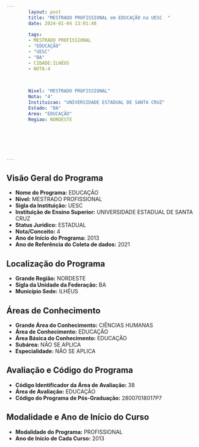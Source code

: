 ```yaml
---
        layout: post
        title: "MESTRADO PROFISSIONAL em EDUCAÇÃO na UESC  "
        date: 2024-01-04 13:01:48
     
        tags:
        - MESTRADO PROFISSIONAL
        - "EDUCAÇÃO"
        - "UESC"
        - "BA"
        - CIDADE:ILHÉUS
        - NOTA:4
        
       

        Nivel: "MESTRADO PROFISSIONAL"
        Nota: "4"
        Instituicao: "UNIVERSIDADE ESTADUAL DE SANTA CRUZ"
        Estado: "BA"
        Area: "EDUCAÇÃO"
        Regiao: NORDESTE
        
        
        
        
        
        
---
```

## Visão Geral do Programa
- **Nome do Programa:** EDUCAÇÃO
- **Nível:** MESTRADO PROFISSIONAL
- **Sigla da Instituição:** UESC
- **Instituição de Ensino Superior:** UNIVERSIDADE ESTADUAL DE SANTA CRUZ
- **Status Jurídico:** ESTADUAL
- **Nota/Conceito:** 4
- **Ano de Início do Programa:** 2013
- **Ano de Referência do Coleta de dados:** 2021

## Localização do Programa
- **Grande Região:** NORDESTE
- **Sigla da Unidade da Federação:** BA
- **Município Sede:** ILHÉUS

## Áreas de Conhecimento
- **Grande Área do Conhecimento:** CIÊNCIAS HUMANAS
- **Área de Conhecimento:** EDUCAÇÃO
- **Área Básica do Conhecimento:** EDUCAÇÃO
- **Subárea:** NÃO SE APLICA
- **Especialidade:** NÃO SE APLICA

## Avaliação e Código do Programa
- **Código Identificador da Área de Avaliação:** 38
- **Área de Avaliação:** EDUCAÇÃO
- **Código do Programa de Pós-Graduação:** 28007018017P7


## Modalidade e Ano de Início do Curso
- **Modalidade do Programa:** PROFISSIONAL
- **Ano de Início de Cada Curso:** 2013
